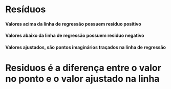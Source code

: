 # Resíduos

#### Valores acima da linha de regressão possuem residuo positivo

#### Valores abaixo da linha de regressão possuem residuo negativo

#### Valores ajustados, são pontos imaginários traçados na linha de regressão

# Residuos é a diferença entre o valor no ponto e o valor ajustado na linha
